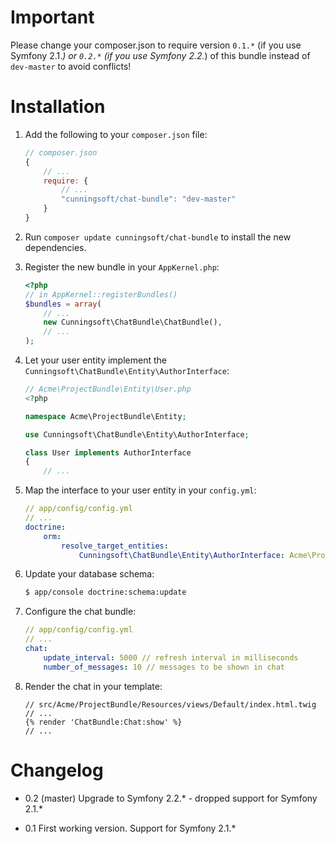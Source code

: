 Important
=========
Please change your composer.json to require version `0.1.*` (if you use Symfony 2.1.*) or `0.2.*` (if you use Symfony 2.2.*) of this bundle instead of `dev-master` to avoid conflicts!

Installation
============

1. Add the following to your `composer.json` file:

    ```js
    // composer.json
    {
        // ...
        require: {
            // ...
            "cunningsoft/chat-bundle": "dev-master"
        }
    }
    ```

2. Run `composer update cunningsoft/chat-bundle` to install the new dependencies.

3. Register the new bundle in your `AppKernel.php`:

    ```php
    <?php
    // in AppKernel::registerBundles()
    $bundles = array(
        // ...
        new Cunningsoft\ChatBundle\ChatBundle(),
        // ...
    );
    ```

4. Let your user entity implement the `Cunningsoft\ChatBundle\Entity\AuthorInterface`:

    ```php
    // Acme\ProjectBundle\Entity\User.php
    <?php

    namespace Acme\ProjectBundle\Entity;

    use Cunningsoft\ChatBundle\Entity\AuthorInterface;

    class User implements AuthorInterface
    {
        // ...
    ```

5. Map the interface to your user entity in your `config.yml`:

    ```yaml
    // app/config/config.yml
    // ...
    doctrine:
        orm:
            resolve_target_entities:
                Cunningsoft\ChatBundle\Entity\AuthorInterface: Acme\ProjectBundle\Entity\User
    ```

6. Update your database schema:

    ```bash
    $ app/console doctrine:schema:update
    ```

7. Configure the chat bundle:

    ```yaml
    // app/config/config.yml
    // ...
    chat:
        update_interval: 5000 // refresh interval in milliseconds
        number_of_messages: 10 // messages to be shown in chat
    ```

8. Render the chat in your template:

    ```twig
    // src/Acme/ProjectBundle/Resources/views/Default/index.html.twig
    // ...
    {% render 'ChatBundle:Chat:show' %}
    // ...
    ```


Changelog
=========

* 0.2 (master)
Upgrade to Symfony 2.2.* - dropped support for Symfony 2.1.*

* 0.1
First working version. Support for Symfony 2.1.*

